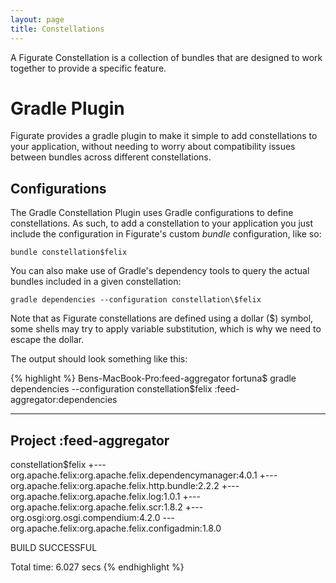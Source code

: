 ```yaml
---
layout: page
title: Constellations
---
```

A Figurate Constellation is a collection of bundles that are designed to work together to provide a specific feature.

# Gradle Plugin

Figurate provides a gradle plugin to make it simple to add constellations to your application, without needing to
worry about compatibility issues between bundles across different constellations.

## Configurations

The Gradle Constellation Plugin uses Gradle configurations to define constellations. As such, to add a constellation
to your application you just include the configuration in Figurate's custom *bundle* configuration, like so:

`bundle constellation$felix`

You can also make use of Gradle's dependency tools to query the actual bundles included in a given constellation:

`gradle dependencies --configuration constellation\$felix`

Note that as Figurate constellations are defined using a dollar ($) symbol, some shells may try to apply variable
substitution, which is why we need to escape the dollar.

The output should look something like this:

{% highlight %}
Bens-MacBook-Pro:feed-aggregator fortuna$ gradle dependencies --configuration constellation\$felix
:feed-aggregator:dependencies

------------------------------------------------------------
Project :feed-aggregator
------------------------------------------------------------

constellation$felix
+--- org.apache.felix:org.apache.felix.dependencymanager:4.0.1
+--- org.apache.felix:org.apache.felix.http.bundle:2.2.2
+--- org.apache.felix:org.apache.felix.log:1.0.1
+--- org.apache.felix:org.apache.felix.scr:1.8.2
+--- org.osgi:org.osgi.compendium:4.2.0
\--- org.apache.felix:org.apache.felix.configadmin:1.8.0

BUILD SUCCESSFUL

Total time: 6.027 secs
{% endhighlight %}

